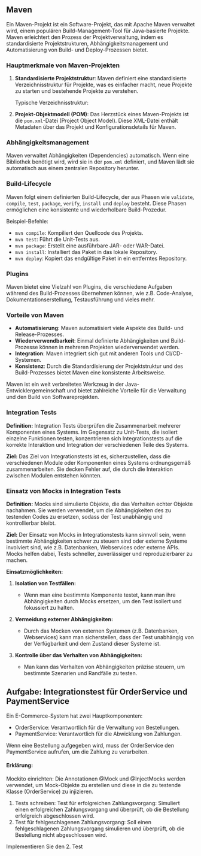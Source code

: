 ## Maven

Ein Maven-Projekt ist ein Software-Projekt, das mit Apache Maven verwaltet wird, einem populären Build-Management-Tool für Java-basierte Projekte. Maven erleichtert den Prozess der Projektverwaltung, indem es standardisierte Projektstrukturen, Abhängigkeitsmanagement und Automatisierung von Build- und Deploy-Prozessen bietet.

### Hauptmerkmale von Maven-Projekten

1. **Standardisierte Projektstruktur**:
   Maven definiert eine standardisierte Verzeichnisstruktur für Projekte, was es einfacher macht, neue Projekte zu starten und bestehende Projekte zu verstehen.

   Typische Verzeichnisstruktur:

2. **Projekt-Objektmodell (POM)**:
Das Herzstück eines Maven-Projekts ist die `pom.xml`-Datei (Project Object Model). Diese XML-Datei enthält Metadaten über das Projekt und Konfigurationsdetails für Maven.
### Abhängigkeitsmanagement

Maven verwaltet Abhängigkeiten (Dependencies) automatisch. Wenn eine Bibliothek benötigt wird, wird sie in der `pom.xml` definiert, und Maven lädt sie automatisch aus einem zentralen Repository herunter.

### Build-Lifecycle

Maven folgt einem definierten Build-Lifecycle, der aus Phasen wie `validate`, `compile`, `test`, `package`, `verify`, `install` und `deploy` besteht. Diese Phasen ermöglichen eine konsistente und wiederholbare Build-Prozedur.

Beispiel-Befehle:
- `mvn compile`: Kompiliert den Quellcode des Projekts.
- `mvn test`: Führt die Unit-Tests aus.
- `mvn package`: Erstellt eine ausführbare JAR- oder WAR-Datei.
- `mvn install`: Installiert das Paket in das lokale Repository.
- `mvn deploy`: Kopiert das endgültige Paket in ein entferntes Repository.

### Plugins

Maven bietet eine Vielzahl von Plugins, die verschiedene Aufgaben während des Build-Prozesses übernehmen können, wie z.B. Code-Analyse, Dokumentationserstellung, Testausführung und vieles mehr.

### Vorteile von Maven

- **Automatisierung**: Maven automatisiert viele Aspekte des Build- und Release-Prozesses.
- **Wiederverwendbarkeit**: Einmal definierte Abhängigkeiten und Build-Prozesse können in mehreren Projekten wiederverwendet werden.
- **Integration**: Maven integriert sich gut mit anderen Tools und CI/CD-Systemen.
- **Konsistenz**: Durch die Standardisierung der Projektstruktur und des Build-Prozesses bietet Maven eine konsistente Arbeitsweise.

Maven ist ein weit verbreitetes Werkzeug in der Java-Entwicklergemeinschaft und bietet zahlreiche Vorteile für die Verwaltung und den Build von Softwareprojekten.

### Integration Tests

**Definition:** 
Integration Tests überprüfen die Zusammenarbeit mehrerer Komponenten eines Systems. Im Gegensatz zu Unit-Tests, die isoliert einzelne Funktionen testen, konzentrieren sich Integrationstests auf die korrekte Interaktion und Integration der verschiedenen Teile des Systems.

**Ziel:**
Das Ziel von Integrationstests ist es, sicherzustellen, dass die verschiedenen Module oder Komponenten eines Systems ordnungsgemäß zusammenarbeiten. Sie decken Fehler auf, die durch die Interaktion zwischen Modulen entstehen könnten.

### Einsatz von Mocks in Integration Tests

**Definition:**
Mocks sind simulierte Objekte, die das Verhalten echter Objekte nachahmen. Sie werden verwendet, um die Abhängigkeiten des zu testenden Codes zu ersetzen, sodass der Test unabhängig und kontrollierbar bleibt.

**Ziel:**
Der Einsatz von Mocks in Integrationstests kann sinnvoll sein, wenn bestimmte Abhängigkeiten schwer zu steuern sind oder externe Systeme involviert sind, wie z.B. Datenbanken, Webservices oder externe APIs. Mocks helfen dabei, Tests schneller, zuverlässiger und reproduzierbarer zu machen.

**Einsatzmöglichkeiten:**

1. **Isolation von Testfällen:**
   - Wenn man eine bestimmte Komponente testet, kann man ihre Abhängigkeiten durch Mocks ersetzen, um den Test isoliert und fokussiert zu halten.
   
2. **Vermeidung externer Abhängigkeiten:**
   - Durch das Mocken von externen Systemen (z.B. Datenbanken, Webservices) kann man sicherstellen, dass der Test unabhängig von der Verfügbarkeit und dem Zustand dieser Systeme ist.

3. **Kontrolle über das Verhalten von Abhängigkeiten:**
   - Man kann das Verhalten von Abhängigkeiten präzise steuern, um bestimmte Szenarien und Randfälle zu testen.


## Aufgabe: Integrationstest für OrderService und PaymentService

Ein E-Commerce-System hat zwei Hauptkomponenten:
- OrderService: Verantwortlich für die Verwaltung von Bestellungen.
- PaymentService: Verantwortlich für die Abwicklung von Zahlungen.

Wenn eine Bestellung aufgegeben wird, muss der OrderService den PaymentService aufrufen, um die Zahlung zu verarbeiten.

#### Erklärung:

Mockito einrichten: Die Annotationen @Mock und @InjectMocks werden verwendet, um Mock-Objekte zu erstellen und diese in die zu testende Klasse (OrderService) zu injizieren.
1. Tests schreiben: Test für erfolgreichen Zahlungsvorgang: Simuliert einen erfolgreichen Zahlungsvorgang und überprüft, ob die Bestellung erfolgreich abgeschlossen wird.
2. Test für fehlgeschlagenen Zahlungsvorgang: Soll einen fehlgeschlagenen Zahlungsvorgang simulieren und überprüft, ob die Bestellung nicht abgeschlossen wird.

Implementieren Sie den 2. Test

